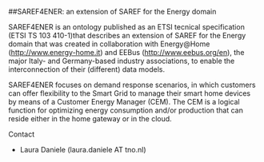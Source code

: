 ##SAREF4ENER: an extension of SAREF for the Energy domain 

SAREF4ENER is an ontology published as an ETSI tecnical specification (ETSI TS 103 410-1)that describes an extension of SAREF for the Energy domain that was created in collaboration with Energy@Home (http://www.energy-home.it) and EEBus (http://www.eebus.org/en), the major Italy- and Germany-based industry associations, to enable the interconnection of their (different) data models. 

SAREF4ENER focuses on demand response scenarios, in which customers can offer flexibility to the Smart Grid to manage their smart home devices by means of a Customer Energy Manager (CEM). The CEM is a logical function for optimizing energy consumption and/or production that can reside either in the home gateway or in the cloud. 

Contact

* Laura Daniele (laura.daniele AT tno.nl)

